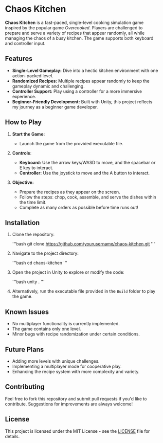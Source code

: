 
# Chaos Kitchen

**Chaos Kitchen** is a fast-paced, single-level cooking simulation game inspired by the popular game *Overcooked*. Players are challenged to prepare and serve a variety of recipes that appear randomly, all while managing the chaos of a busy kitchen. The game supports both keyboard and controller input.

## Features

- **Single-Level Gameplay:** Dive into a hectic kitchen environment with one action-packed level.
- **Randomized Recipes:** Multiple recipes appear randomly to keep the gameplay dynamic and challenging.
- **Controller Support:** Play using a controller for a more immersive experience.
- **Beginner-Friendly Development:** Built with Unity, this project reflects my journey as a beginner game developer.

## How to Play

1. **Start the Game:**
   - Launch the game from the provided executable file.

2. **Controls:**
   - **Keyboard:** Use the arrow keys/WASD to move, and the spacebar or E key to interact.
   - **Controller:** Use the joystick to move and the A button to interact.

3. **Objective:**
   - Prepare the recipes as they appear on the screen. 
   - Follow the steps: chop, cook, assemble, and serve the dishes within the time limit.
   - Complete as many orders as possible before time runs out!

## Installation

1. Clone the repository:

   '''bash
   git clone https://github.com/yourusername/chaos-kitchen.git
   '''

2. Navigate to the project directory:

   '''bash
   cd chaos-kitchen
   '''

3. Open the project in Unity to explore or modify the code:

   '''bash
   unity .
   '''

4. Alternatively, run the executable file provided in the `Build` folder to play the game.

## Known Issues

- No multiplayer functionality is currently implemented.
- The game contains only one level.
- Minor bugs with recipe randomization under certain conditions.

## Future Plans

- Adding more levels with unique challenges.
- Implementing a multiplayer mode for cooperative play.
- Enhancing the recipe system with more complexity and variety.

## Contributing

Feel free to fork this repository and submit pull requests if you'd like to contribute. Suggestions for improvements are always welcome!

## License

This project is licensed under the MIT License - see the [LICENSE](LICENSE) file for details.

